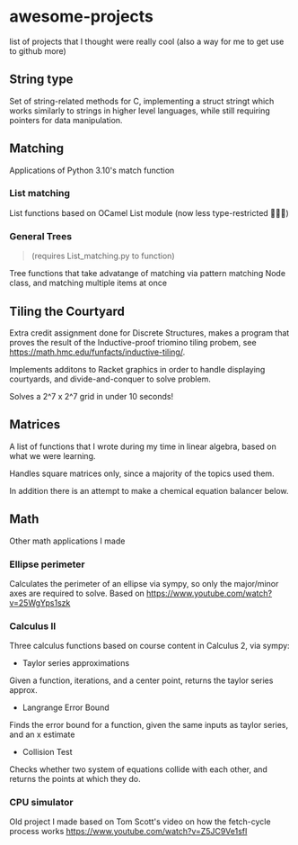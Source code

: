 # awesome-projects
list of projects that I thought were really cool (also a way for me to get use to github more)

## String type

Set of string-related methods for C, implementing a struct stringt which works similarly to strings in higher level languages, while still requiring pointers for data manipulation.

## Matching

Applications of Python 3.10's match function

### List matching

List functions based on OCamel List module (now less type-restricted 🦀🦀🦀)

### General Trees
> (requires List_matching.py to function)

Tree functions that take advatange of matching via pattern matching Node class, and matching multiple items at once

## Tiling the Courtyard

Extra credit assignment done for Discrete Structures, makes a program that proves the result of the Inductive-proof triomino tiling probem, see https://math.hmc.edu/funfacts/inductive-tiling/.

Implements additons to Racket graphics in order to handle displaying courtyards, and divide-and-conquer to solve problem.

Solves a 2^7 x 2^7 grid in under 10 seconds!

## Matrices

A list of functions that I wrote during my time in linear algebra, based on what we were learning.

Handles square matrices only, since a majority of the topics used them.

In addition there is an attempt to make a chemical equation balancer below.

## Math

Other math applications I made

### Ellipse perimeter

Calculates the perimeter of an ellipse via sympy, so only the major/minor axes are required to solve. Based on https://www.youtube.com/watch?v=25WgYps1szk

### Calculus II

Three calculus functions based on course content in Calculus 2, via sympy:

- Taylor series approximations

Given a function, iterations, and a center point, returns the taylor series approx. 

- Langrange Error Bound

Finds the error bound for a function, given the same inputs as taylor series, and an x estimate

- Collision Test

Checks whether two system of equations collide with each other, and returns the points at which they do.

### CPU simulator

Old project I made based on Tom Scott's video on how the fetch-cycle process works https://www.youtube.com/watch?v=Z5JC9Ve1sfI

